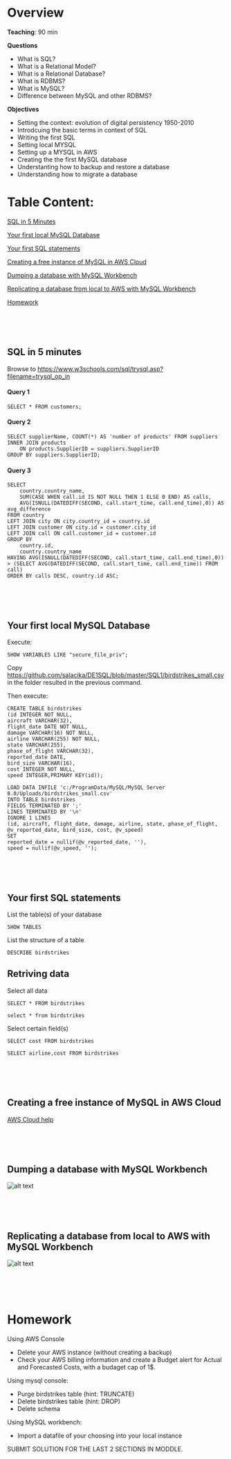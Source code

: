 # Overview

**Teaching**: 90 min

**Questions**
* What is SQL?
* What is a Relational Model?
* What is a Relational Database?
* What is RDBMS?
* What is MySQL?
* Difference between MySQL and other RDBMS?

**Objectives**
* Setting the context: evolution of digital persistency 1950-2010
* Introdcuing the basic terms in context of SQL 
* Writing the first SQL 
* Setting local MYSQL 
* Setting up a MYSQL in AWS
* Creating the the first MySQL database
* Understanting how to backup and restore a database
* Understanding how to migrate a database


# Table Content:

[SQL in 5 Minutes](#5mins)

[Your first local MySQL Database](#firstdb)

[Your first SQL statements](#firstsql)

[Creating a free instance of MySQL in AWS Cloud](#aws)

[Dumping a database with MySQL Workbench](#dump)

[Replicating a database from local to AWS with MySQL Workbench](#replicate)

[Homework](#homework)  

<br/><br/><br/>

<a name="5mins"/>


## SQL in 5 minutes

Browse to https://www.w3schools.com/sql/trysql.asp?filename=trysql_op_in

#### Query 1
`SELECT * FROM customers;`

#### Query 2
```
SELECT supplierName, COUNT(*) AS 'number of products' FROM suppliers
INNER JOIN products
	ON products.SupplierID = suppliers.SupplierID
GROUP BY suppliers.SupplierID;
```

#### Query 3
```
SELECT 
	country.country_name,
	SUM(CASE WHEN call.id IS NOT NULL THEN 1 ELSE 0 END) AS calls,
	AVG(ISNULL(DATEDIFF(SECOND, call.start_time, call.end_time),0)) AS avg_difference
FROM country 
LEFT JOIN city ON city.country_id = country.id
LEFT JOIN customer ON city.id = customer.city_id
LEFT JOIN call ON call.customer_id = customer.id
GROUP BY 
	country.id,
	country.country_name
HAVING AVG(ISNULL(DATEDIFF(SECOND, call.start_time, call.end_time),0)) > (SELECT AVG(DATEDIFF(SECOND, call.start_time, call.end_time)) FROM call)
ORDER BY calls DESC, country.id ASC;
```
<br/><br/><br/>
<a name="firstdb"/>
## Your first local MySQL Database 

Execute:
```
SHOW VARIABLES LIKE "secure_file_priv";
```

Copy https://github.com/salacika/DE1SQL/blob/master/SQL1/birdstrikes_small.csv in the folder resulted in the previous command. 

Then execute:

```
CREATE TABLE birdstrikes 
(id INTEGER NOT NULL,
aircraft VARCHAR(32),
flight_date DATE NOT NULL,
damage VARCHAR(16) NOT NULL,
airline VARCHAR(255) NOT NULL,
state VARCHAR(255),
phase_of_flight VARCHAR(32),
reported_date DATE,
bird_size VARCHAR(16),
cost INTEGER NOT NULL,
speed INTEGER,PRIMARY KEY(id));

LOAD DATA INFILE 'c:/ProgramData/MySQL/MySQL Server 8.0/Uploads/birdstrikes_small.csv' 
INTO TABLE birdstrikes 
FIELDS TERMINATED BY ';' 
LINES TERMINATED BY '\n' 
IGNORE 1 LINES 
(id, aircraft, flight_date, damage, airline, state, phase_of_flight, @v_reported_date, bird_size, cost, @v_speed)
SET
reported_date = nullif(@v_reported_date, ''),
speed = nullif(@v_speed, '');
```
<br/><br/><br/>
<a name="firstsql"/>
## Your first SQL statements


List the table(s) of your database

`SHOW TABLES`

List the structure of a table

`DESCRIBE birdstrikes`

## Retriving data

Select all data

`SELECT * FROM birdstrikes`

`select * from birdstrikes`

Select certain field(s)

`SELECT cost FROM birdstrikes`

`SELECT airline,cost FROM birdstrikes`

<br/><br/><br/>
<a name="aws"/>
## Creating a free instance of MySQL in AWS Cloud

[AWS Cloud help](https://github.com/salacika/DE1SQL/tree/master/SQL1/AWS)

<br/><br/><br/>
<a name="dump"/>
## Dumping a database with MySQL Workbench

![alt text](https://github.com/salacika/DE1SQL/blob/master/SQL1/dump.png?raw=true)

<br/><br/><br/>
<a name="replicate"/>
## Replicating a database from local to AWS with MySQL Workbench

![alt text](https://github.com/salacika/DE1SQL/blob/master/SQL1/replicate.png?raw=true)

<br/><br/><br/>
<a name="homework"/>
# Homework

Using AWS Console
- Delete your AWS instance (without creating a backup)
- Check your AWS billing information and create a Budget alert for Actual and Forecasted Costs, with a budaget cap of 1$.

Using mysql console:
- Purge birdstrikes table (hint: TRUNCATE)
- Delete birdstrikes table (hint: DROP)
- Delete schema 

Using MySQL workbench:
- Import a datafile of your choosing into your local instance


SUBMIT SOLUTION FOR THE LAST 2 SECTIONS IN MODDLE.






